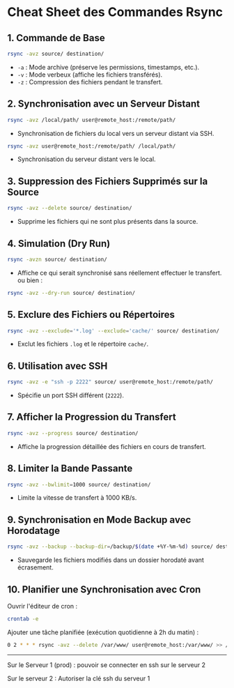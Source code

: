# Cheat Sheet des Commandes Rsync

## 1. Commande de Base
```bash
rsync -avz source/ destination/
```
- `-a` : Mode archive (préserve les permissions, timestamps, etc.).
- `-v` : Mode verbeux (affiche les fichiers transférés).
- `-z` : Compression des fichiers pendant le transfert.

## 2. Synchronisation avec un Serveur Distant
```bash
rsync -avz /local/path/ user@remote_host:/remote/path/
```
- Synchronisation de fichiers du local vers un serveur distant via SSH.

```bash
rsync -avz user@remote_host:/remote/path/ /local/path/
```
- Synchronisation du serveur distant vers le local.

## 3. Suppression des Fichiers Supprimés sur la Source
```bash
rsync -avz --delete source/ destination/
```
- Supprime les fichiers qui ne sont plus présents dans la source.

## 4. Simulation (Dry Run)
```bash
rsync -avzn source/ destination/
```
- Affiche ce qui serait synchronisé sans réellement effectuer le transfert.  
 ou bien : 
```bash
rsync -avz --dry-run source/ destination/
```

## 5. Exclure des Fichiers ou Répertoires
```bash
rsync -avz --exclude='*.log' --exclude='cache/' source/ destination/
```
- Exclut les fichiers `.log` et le répertoire `cache/`.

## 6. Utilisation avec SSH
```bash
rsync -avz -e "ssh -p 2222" source/ user@remote_host:/remote/path/
```
- Spécifie un port SSH différent (`2222`).

## 7. Afficher la Progression du Transfert
```bash
rsync -avz --progress source/ destination/
```
- Affiche la progression détaillée des fichiers en cours de transfert.

## 8. Limiter la Bande Passante
```bash
rsync -avz --bwlimit=1000 source/ destination/
```
- Limite la vitesse de transfert à 1000 KB/s.

## 9. Synchronisation en Mode Backup avec Horodatage
```bash
rsync -avz --backup --backup-dir=/backup/$(date +%Y-%m-%d) source/ destination/
```
- Sauvegarde les fichiers modifiés dans un dossier horodaté avant écrasement.

## 10. Planifier une Synchronisation avec Cron
Ouvrir l'éditeur de cron :
```bash
crontab -e
```
Ajouter une tâche planifiée (exécution quotidienne à 2h du matin) :
```bash
0 2 * * * rsync -avz --delete /var/www/ user@remote_host:/var/www/ >> /var/log/rsync.log 2>&1
```

---  

Sur le Serveur 1 (prod) : 
    pouvoir se connecter en ssh sur le serveur 2



Sur le serveur 2 : 
    Autoriser la clé ssh du serveur 1 

